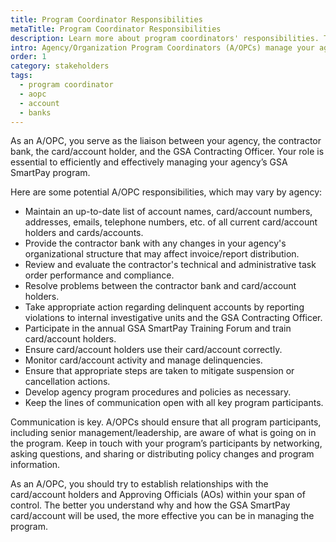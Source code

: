 ```yaml
---
title: Program Coordinator Responsibilities
metaTitle: Program Coordinator Responsibilities
description: Learn more about program coordinators' responsibilities. They serve as the as the liaison between agencies, contracting banks, and the account holder.
intro: Agency/Organization Program Coordinators (A/OPCs) manage your agency’s GSA SmartPay® program.
order: 1
category: stakeholders
tags:
  - program coordinator
  - aopc
  - account
  - banks
---
```


As an A/OPC, you serve as the liaison between your agency, the contractor bank, the card/account holder, and the GSA Contracting Officer. Your role is essential to efficiently and effectively managing your agency’s GSA SmartPay program.

Here are some potential A/OPC responsibilities, which may vary by agency:

- Maintain an up-to-date list of account names, card/account numbers, addresses, emails, telephone numbers, etc. of all current card/account holders and cards/accounts.
- Provide the contractor bank with any changes in your agency's organizational structure that may affect invoice/report distribution.
- Review and evaluate the contractor's technical and administrative task order performance and compliance.
- Resolve problems between the contractor bank and card/account holders.
- Take appropriate action regarding delinquent accounts by reporting violations to internal investigative units and the GSA Contracting Officer.
- Participate in the annual GSA SmartPay Training Forum and train card/account holders.
- Ensure card/account holders use their card/account correctly.
- Monitor card/account activity and manage delinquencies.
- Ensure that appropriate steps are taken to mitigate suspension or cancellation actions.
- Develop agency program procedures and policies as necessary.
- Keep the lines of communication open with all key program participants.

Communication is key. A/OPCs should ensure that all program participants, including senior management/leadership, are aware of what is going on in the program. Keep in touch with your program’s participants by networking, asking questions, and sharing or distributing policy changes and program information.

As an A/OPC, you should try to establish relationships with the card/account holders and Approving Officials (AOs) within your span of control. The better you understand why and how the GSA SmartPay card/account will be used, the more effective you can be in managing the program.
